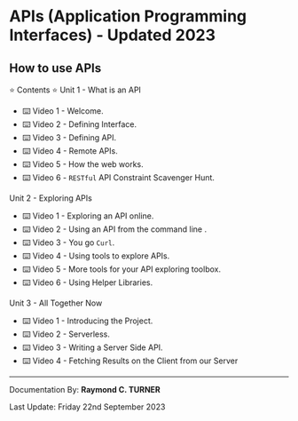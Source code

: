 # APIs (Application Programming Interfaces) - Updated 2023
## How to use APIs

⭐️ Contents ⭐️
Unit 1 - What is an API
* ⌨️ Video 1 - Welcome.
* ⌨️ Video 2 - Defining Interface.
* ⌨️ Video 3 - Defining API.
* ⌨️ Video 4 - Remote APIs.
* ⌨️ Video 5 - How the web works.
* ⌨️ Video 6 - `RESTful` API Constraint Scavenger Hunt.

Unit 2 - Exploring APIs
* ⌨️ Video 1 - Exploring an API online.
* ⌨️ Video 2 - Using an API from the command line .
* ⌨️ Video 3 - You go `Curl`.
* ⌨️ Video 4 - Using tools to explore APIs.
* ⌨️ Video 5 - More tools for your API exploring toolbox.
* ⌨️ Video 6 - Using Helper Libraries.

Unit 3 - All Together Now
* ⌨️ Video 1 - Introducing the Project.
* ⌨️ Video 2 - Serverless.
* ⌨️ Video 3 - Writing a Server Side API.
* ⌨️ Video 4 - Fetching Results on the Client from our Server


---

Documentation By: **Raymond C. TURNER**

Last Update: Friday 22nd September 2023